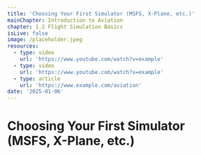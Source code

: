 ```yaml
---
title: 'Choosing Your First Simulator (MSFS, X-Plane, etc.)'
mainChapter: Introduction to Aviation
chapter: 1.2 Flight Simulation Basics
isLive: false
image: /placeholder.jpeg
resources:
  - type: video
    url: 'https://www.youtube.com/watch?v=example'
  - type: video
    url: 'https://www.youtube.com/watch?v=example'
  - type: article
    url: 'https://www.example.com/aviation'
date: '2025-01-06'
---
```


# Choosing Your First Simulator (MSFS, X-Plane, etc.)
